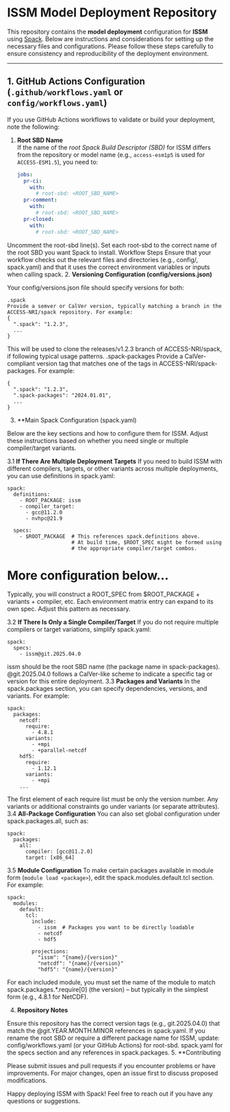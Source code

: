 # ISSM Model Deployment Repository

This repository contains the **model deployment** configuration for **ISSM** using [Spack](https://spack.readthedocs.io/en/latest/). Below are instructions and considerations for setting up the necessary files and configurations. Please follow these steps carefully to ensure consistency and reproducibility of the deployment environment.

---

## 1. GitHub Actions Configuration (`.github/workflows.yaml` or `config/workflows.yaml`)

If you use GitHub Actions workflows to validate or build your deployment, note the following:

1. **Root SBD Name**  
   If the name of the _root Spack Build Descriptor (SBD)_ for ISSM differs from the repository or model name (e.g., `access-esm1p5` is used for `ACCESS-ESM1.5`), you need to:
   ```yaml
   jobs:
     pr-ci:
       with:
         # root-sbd: <ROOT_SBD_NAME>
     pr-comment:
       with:
         # root-sbd: <ROOT_SBD_NAME>
     pr-closed:
       with:
         # root-sbd: <ROOT_SBD_NAME>
Uncomment the root-sbd line(s).
Set each root-sbd to the correct name of the root SBD you want Spack to install.
Workflow Steps
Ensure that your workflow checks out the relevant files and directories (e.g., config/, spack.yaml) and that it uses the correct environment variables or inputs when calling spack.
2. **Versioning Configuration (config/versions.json)**

Your config/versions.json file should specify versions for both:
```
.spack
Provide a semver or CalVer version, typically matching a branch in the ACCESS-NRI/spack repository. For example:
{
  ".spack": "1.2.3",
  ...
}
```
This will be used to clone the releases/v1.2.3 branch of ACCESS-NRI/spack, if following typical usage patterns.
.spack-packages
Provide a CalVer-compliant version tag that matches one of the tags in ACCESS-NRI/spack-packages. For example:
```
{
  ".spack": "1.2.3",
  ".spack-packages": "2024.01.01",
  ...
}
```
3. **Main Spack Configuration (spack.yaml)

Below are the key sections and how to configure them for ISSM. Adjust these instructions based on whether you need single or multiple compiler/target variants.

3.1 **If There Are Multiple Deployment Targets**
If you need to build ISSM with different compilers, targets, or other variants across multiple deployments, you can use definitions in spack.yaml:
```
spack:
  definitions:
    - ROOT_PACKAGE: issm
    - compiler_target:
      - gcc@11.2.0
      - nvhpc@21.9

  specs:
    - $ROOT_PACKAGE  # This references spack.definitions above.
                     # At build time, $ROOT_SPEC might be formed using 
                     # the appropriate compiler/target combos.
```
  # More configuration below...
Typically, you will construct a ROOT_SPEC from $ROOT_PACKAGE + variants + compiler, etc. Each environment matrix entry can expand to its own spec. Adjust this pattern as necessary.

3.2 **If There Is Only a Single Compiler/Target**
If you do not require multiple compilers or target variations, simplify spack.yaml:
```
spack:
  specs:
    - issm@git.2025.04.0

```
issm should be the root SBD name (the package name in spack-packages).
@git.2025.04.0 follows a CalVer-like scheme to indicate a specific tag or version for this entire deployment.
3.3 **Packages and Variants**
In the spack.packages section, you can specify dependencies, versions, and variants. For example:
```
spack:
  packages:
    netcdf:
      require:
        - 4.8.1
      variants:
        - +mpi
        - +parallel-netcdf
    hdf5:
      require:
        - 1.12.1
      variants:
        - +mpi
    ...
```
The first element of each require list must be only the version number. Any variants or additional constraints go under variants (or separate attributes).
3.4 **All-Package Configuration**
You can also set global configuration under spack.packages.all, such as:
```
spack:
  packages:
    all:
      compiler: [gcc@11.2.0]
      target: [x86_64]
```
3.5 **Module Configuration**
To make certain packages available in module form (`module load <package>`), edit the spack.modules.default.tcl section. For example:
```
spack:
  modules:
    default:
      tcl:
        include:
          - issm  # Packages you want to be directly loadable
          - netcdf
          - hdf5

        projections:
          "issm": "{name}/{version}"
          "netcdf": "{name}/{version}"
          "hdf5": "{name}/{version}"
```
For each included module, you must set the name of the module to match spack.packages.*.require[0] (the version) – but typically in the simplest form (e.g., 4.8.1 for NetCDF).

4. **Repository Notes**

Ensure this repository has the correct version tags (e.g., git.2025.04.0) that match the @git.YEAR.MONTH.MINOR references in spack.yaml.
If you rename the root SBD or require a different package name for ISSM, update:
config/workflows.yaml (or your GitHub Actions) for root-sbd.
spack.yaml for the specs section and any references in spack.packages.
5. **Contributing

Please submit issues and pull requests if you encounter problems or have improvements. For major changes, open an issue first to discuss proposed modifications.


Happy deploying ISSM with Spack!
Feel free to reach out if you have any questions or suggestions.

